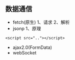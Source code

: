 ## 数据通信
* fetch(原生)
1、请求
2、解析
* jsonp
1、原理
```
<script src=".."></script>
```
* ajax2.0(FormData)
* webSocket